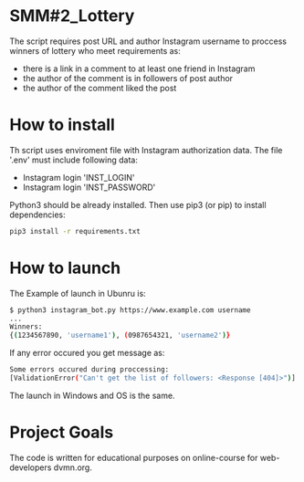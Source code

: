 # SMM#2_Lottery
The script requires post URL and author Instagram username to proccess winners of lottery who meet requirements as:
- there is a link in a comment to at least one friend in Instagram
- the author of the comment is in followers of post author
- the author of the comment liked the post

# How to install
Th script uses enviroment file with Instagram authorization data. The file '.env' must include following data:
- Instagram login 'INST_LOGIN'
- Instagram login 'INST_PASSWORD'

Python3 should be already installed. Then use pip3 (or pip) to install dependencies:
```bash
pip3 install -r requirements.txt
```

# How to launch

The Example of launch in Ubunru is:

```bash
$ python3 instagram_bot.py https://www.example.com username
...
Winners:
{(1234567890, 'username1'), (0987654321, 'username2')}

```
If any error occured you get message as:

```bash
Some errors occured during proccessing: 
[ValidationError("Can't get the list of followers: <Response [404]>")]
```
The launch in Windows and OS is the same.

# Project Goals

The code is written for educational purposes on online-course for web-developers dvmn.org.
